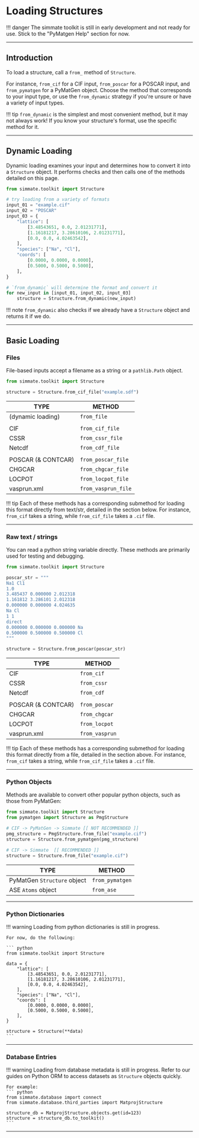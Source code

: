 # Loading Structures

!!! danger
    The simmate toolkit is still in early development and not ready for use. Stick to the "PyMatgen Help" section for now.

--------------------------------------------------------------------------------

## Introduction

To load a structure, call a `from_` method of `Structure`. 

For instance, `from_cif` for a CIF input, `from_poscar` for a POSCAR input, and `from_pymatgen` for a PyMatGen object. Choose the method that corresponds to your input type, or use the `from_dynamic` strategy if you're unsure or have a variety of input types.

!!! tip
    `from_dynamic` is the simplest and most convenient method, but it may not always work! If you know your structure's format, use the specific method for it.

--------------------------------------------------------------------------------

## Dynamic Loading

Dynamic loading examines your input and determines how to convert it into a `Structure` object. It performs checks and then calls one of the methods detailed on this page.

``` python
from simmate.toolkit import Structure

# try loading from a variety of formats
input_01 = "example.cif"
input_02 = "POSCAR" 
input_03 = {
    "lattice": [
        [3.48543651, 0.0, 2.01231771],
        [1.16181217, 3.28610106, 2.01231771],
        [0.0, 0.0, 4.02463542],
    ],
    "species": ["Na", "Cl"],
    "coords": [
        [0.0000, 0.0000, 0.0000],
        [0.5000, 0.5000, 0.5000],
    ],
}

# `from_dynamic` will determine the format and convert it
for new_input in [input_01, input_02, input_03]
    structure = Structure.from_dynamic(new_input)
```

!!! note
    `from_dynamic` also checks if we already have a `Structure` object and returns it if we do.

--------------------------------------------------------------------------------

## Basic Loading

### Files

File-based inputs accept a filename as a string or a `pathlib.Path` object.

``` python
from simmate.toolkit import Structure

structure = Structure.from_cif_file("example.sdf")
```

| TYPE               | METHOD              |
| ------------------ | ------------------- |
| (dynamic loading)  | `from_file`         |
|                    |                     |
| CIF                | `from_cif_file`     |
| CSSR               | `from_cssr_file`    |
| Netcdf             | `from_cdf_file`     |
|                    |                     |
| POSCAR (& CONTCAR) | `from_poscar_file`  |
| CHGCAR             | `from_chgcar_file`  |
| LOCPOT             | `from_locpot_file`  |
| vasprun.xml        | `from_vasprun_file` |

!!! tip
    Each of these methods has a corresponding submethod for loading this format directly from text/str, detailed in the section below. For instance, `from_cif` takes a string, while `from_cif_file` takes a `.cif` file.

--------------------------------------------------------------------------------

### Raw text / strings

You can read a python string variable directly. These methods are primarily used for testing and debugging.

``` python
from simmate.toolkit import Structure

poscar_str = """
Na1 Cl1
1.0
3.485437 0.000000 2.012318
1.161812 3.286101 2.012318
0.000000 0.000000 4.024635
Na Cl
1 1
direct
0.000000 0.000000 0.000000 Na
0.500000 0.500000 0.500000 Cl
"""

structure = Structure.from_poscar(poscar_str)
```

| TYPE               | METHOD         |
| ------------------ | -------------- |
| CIF                | `from_cif`     |
| CSSR               | `from_cssr`    |
| Netcdf             | `from_cdf`     |
|                    |                |
| POSCAR (& CONTCAR) | `from_poscar`  |
| CHGCAR             | `from_chgcar`  |
| LOCPOT             | `from_locpot`  |
| vasprun.xml        | `from_vasprun` |

!!! tip
    Each of these methods has a corresponding submethod for loading this format directly from a file, detailed in the section above. For instance, `from_cif` takes a string, while `from_cif_file` takes a `.cif` file.

--------------------------------------------------------------------------------

### Python Objects

Methods are available to convert other popular python objects, such as those from PyMatGen:

``` python
from simmate.toolkit import Structure
from pymatgen import Structure as PmgStructure

# CIF -> PyMatGen -> Simmate [[ NOT RECOMMENDED ]]
pmg_structure = PmgStructure.from_file("example.cif")
structure = Structure.from_pymatgen(pmg_structure)

# CIF -> Simmate  [[ RECOMMENDED ]]
structure = Structure.from_file("example.cif")
```

| TYPE                        | METHOD                        |
| --------------------------- | ----------------------------- |
| PyMatGen `Structure` object | `from_pymatgen`               |
| ASE `Atoms` object          | `from_ase`                    |

--------------------------------------------------------------------------------

### Python Dictionaries

!!! warning
    Loading from python dictionaries is still in progress.

    For now, do the following:

    ``` python
    from simmate.toolkit import Structure

    data = {
        "lattice": [
            [3.48543651, 0.0, 2.01231771],
            [1.16181217, 3.28610106, 2.01231771],
            [0.0, 0.0, 4.02463542],
        ],
        "species": ["Na", "Cl"],
        "coords": [
            [0.0000, 0.0000, 0.0000],
            [0.5000, 0.5000, 0.5000],
        ],
    }

    structure = Structure(**data)
    ```

--------------------------------------------------------------------------------

### Database Entries

!!! warning
    Loading from database metadata is still in progress. Refer to our guides on Python ORM 
    to access datasets as `Structure` objects quickly.

    For example:
    ``` python
    from simmate.database import connect
    from simmate.database.third_parties import MatprojStructure

    structure_db = MatprojStructure.objects.get(id=123)
    structure = structure_db.to_toolkit()
    ```

--------------------------------------------------------------------------------